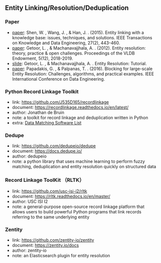 ## **Entity Linking/Resolution/Deduplication**


### Paper
  * [paper](http://dbgroup.cs.tsinghua.edu.cn/wangjy/papers/TKDE14-entitylinking.pdf): Shen, W. , Wang, J. , & Han, J. . (2015). Entity linking with a knowledge base: issues, techniques, and solutions. IEEE Transactions on Knowledge and Data Engineering, 27(2), 443-460.
  * [paper](https://www.researchgate.net/publication/262393695_Entity_resolution_Theory_practice_open_challenges): Getoor, L. , & Machanavajjhala, A. . (2012). Entity resolution: theory, practice & open challenges. Proceedings of the VLDB Endowment, 5(12), 2018-2019.
  * [slide](http://users.umiacs.umd.edu/~getoor/Tutorials/ER_VLDB2012.pdf): Getoor, L. , & Machanavajjhala, A. .  Entity Resolution: Tutorial.
  * [paper](https://www.researchgate.net/publication/304456604_Blocking_for_large-scale_Entity_Resolution_Challenges_algorithms_and_practical_examples): Papadakis, G. , & Palpanas, T. . (2016). Blocking for large-scale Entity Resolution: Challenges, algorithms, and practical examples. IEEE International Conference on Data Engineering.

### Python Record Linkage Toolkit
  * link: https://github.com/J535D165/recordlinkage
  * document: https://recordlinkage.readthedocs.io/en/latest/
  * author: Jonathan de Bruin
  * note: a toolkit for record linkage and deduplication written in Python
  * extra: [Data Matching Software List](https://github.com/J535D165/data-matching-software)
  
### Dedupe
  * link: https://github.com/dedupeio/dedupe
  * document: https://docs.dedupe.io/
  * author: dedupeio
  * note: a python library that uses machine learning to perform fuzzy matching, deduplication and entity resolution quickly on structured data

 ### Record Linkage ToolKit （RLTK）
  * link: https://github.com/usc-isi-i2/rltk
  * document: https://rltk.readthedocs.io/en/master/
  * author: USC ISI I2
  * note: a general-purpose open-source record linkage platform that allows users to build powerful Python programs that link records referring to the same underlying entity
  
### Zentity
  * link: https://github.com/zentity-io/zentity
  * document: https://zentity.io/docs
  * author: zentity-io
  * note: an Elasticsearch plugin for entity resolution

